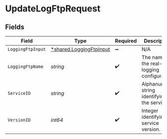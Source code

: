 # UpdateLogFtpRequest


## Fields

| Field                                                             | Type                                                              | Required                                                          | Description                                                       | Example                                                           |
| ----------------------------------------------------------------- | ----------------------------------------------------------------- | ----------------------------------------------------------------- | ----------------------------------------------------------------- | ----------------------------------------------------------------- |
| `LoggingFtpInput`                                                 | [*shared.LoggingFtpInput](../../models/shared/loggingftpinput.md) | :heavy_minus_sign:                                                | N/A                                                               |                                                                   |
| `LoggingFtpName`                                                  | *string*                                                          | :heavy_check_mark:                                                | The name for the real-time logging configuration.                 | test-log-endpoint                                                 |
| `ServiceID`                                                       | *string*                                                          | :heavy_check_mark:                                                | Alphanumeric string identifying the service.                      | SU1Z0isxPaozGVKXdv0eY                                             |
| `VersionID`                                                       | *int64*                                                           | :heavy_check_mark:                                                | Integer identifying a service version.                            | 1                                                                 |